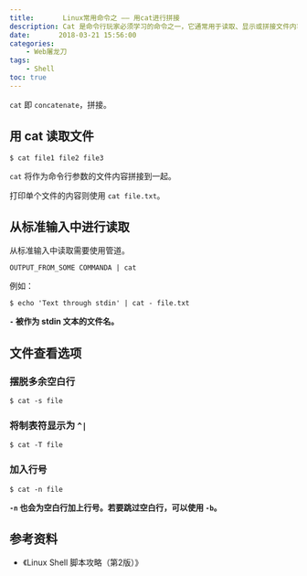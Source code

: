 ```yaml
---
title:       Linux常用命令之 —— 用cat进行拼接
description: Cat 是命令行玩家必须学习的命令之一，它通常用于读取、显示或拼接文件内容。
date:       2018-03-21 15:56:00
categories:
    - Web屠龙刀
tags:
    - Shell
toc: true
---
```


`cat` 即 `concatenate`，拼接。

## 用 cat 读取文件

```
$ cat file1 file2 file3
```

`cat` 将作为命令行参数的文件内容拼接到一起。

打印单个文件的内容则使用 `cat file.txt`。

## 从标准输入中进行读取

从标准输入中读取需要使用管道。

```
OUTPUT_FROM_SOME COMMANDA | cat
```

例如：

```
$ echo 'Text through stdin' | cat - file.txt
```

**`-` 被作为 stdin 文本的文件名。**

## 文件查看选项

### 摆脱多余空白行

```
$ cat -s file
```

### 将制表符显示为 `^|`

```
$ cat -T file
```

### 加入行号

```
$ cat -n file
```

**`-n` 也会为空白行加上行号。若要跳过空白行，可以使用 `-b`。**

## 参考资料

- 《Linux Shell 脚本攻略（第2版）》
